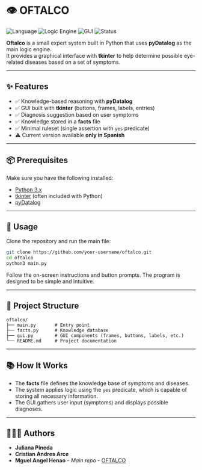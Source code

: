 # 👁️ OFTALCO

![Language](https://img.shields.io/badge/Python-3.x-blue?logo=python&logoColor=white)
![Logic Engine](https://img.shields.io/badge/Logic-pyDatalog-orange)
![GUI](https://img.shields.io/badge/GUI-tkinter-lightgreen)
![Status](https://img.shields.io/badge/Status-Working-brightgreen)

**Oftalco** is a small expert system built in Python that uses **pyDatalog** as the main logic engine.  
It provides a graphical interface with **tkinter** to help determine possible eye-related diseases based on a set of symptoms.

---

## ✨ Features

- ✅ Knowledge-based reasoning with **pyDatalog**  
- ✅ GUI built with **tkinter** (buttons, frames, labels, entries)  
- ✅ Diagnosis suggestion based on user symptoms  
- ✅ Knowledge stored in a **facts** file  
- ✅ Minimal ruleset (single assertion with `yes` predicate)  
- ⚠️ Current version available **only in Spanish**

---

## 📦 Prerequisites

Make sure you have the following installed:

- [Python 3.x](https://www.python.org/downloads/)  
- [tkinter](https://wiki.python.org/moin/TkInter) (often included with Python)  
- [pyDatalog](https://sites.google.com/site/pydatalog/installation)  

---

## 🚀 Usage

Clone the repository and run the main file:

```bash
git clone https://github.com/your-username/oftalco.git
cd oftalco
python3 main.py
````

Follow the on-screen instructions and button prompts. The program is designed to be simple and intuitive.

---

## 📂 Project Structure

```
oftalco/
├── main.py       # Entry point
├── facts.py      # Knowledge database
├── gui.py        # GUI components (frames, buttons, labels, etc.)
└── README.md     # Project documentation
```

---

## 📚 How It Works

* The **facts** file defines the knowledge base of symptoms and diseases.
* The system applies logic using the `yes` predicate, which is capable of storing all necessary information.
* The GUI gathers user input (symptoms) and displays possible diagnoses.

---
## 👤👤👤 Authors

* **Juliana Pineda** 
* **Cristian Andres Arce**
* **Mguel Angel Henao** - *Main repo* - [OFTALCO](https://github.com/mhdelta/Oftalco)


